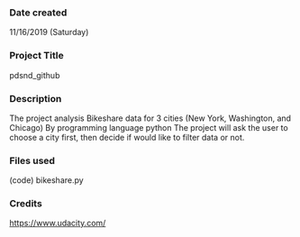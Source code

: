 ### Date created
11/16/2019
(Saturday)

### Project Title
pdsnd_github

### Description
The project analysis Bikeshare data for 3 cities (New York, Washington, and Chicago) By programming language python 
The project will ask the user to choose a city first, then decide if would like to filter data or not.

### Files used
(code) bikeshare.py

### Credits
https://www.udacity.com/

